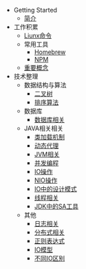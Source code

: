 - Getting Started
  - [简介](/)
- 工作积累
  - [Liunx命令](Linux命令.md)
  - 常用工具
    - [Homebrew](常用工具/Homebrew.md)
    - [NPM](常用工具/npm.md)
  - [重要概念](重要概念.md)
- 技术整理
  - 数据结构与算法
    - [二叉树](技术整理/数据结构与算法/二叉树.md)
    - [排序算法](技术整理/数据结构与算法/排序算法.md)
  - 数据库
    - [数据库相关](技术整理/数据库/数据库相关.md)
  - JAVA相关相关
    - [类加载机制](技术整理/JAVA相关/类加载机制.md)
    - [动态代理](技术整理/JAVA相关/动态代理.md)
    - [JVM相关](技术整理/JAVA相关/JVM相关.md)
    - [并发编程](技术整理/JAVA相关/并发编程.md)
    - [IO操作](技术整理/JAVA相关/IO操作.md)
    - [NIO操作](技术整理/JAVA相关/NIO.md)
    - [IO中的设计模式](技术整理/JAVA相关/IO中的设计模式.md)
    - [线程相关](技术整理/JAVA相关/多线程.md)
    - [JDK中的SA工具](技术整理/JAVA相关/JDK中的SA工具.md)
  - 其他
    - [日志相关](技术整理/其他/日志相关.md)
    - [分布式相关](技术整理/其他/分布式概念.md)
    - [正则表达式](技术整理/其他/正则表达式.md)
    - [IO模型](技术整理/其他/IO模型.md)
    - [不同IO区别](技术整理/其他/不同IO区别.md)
